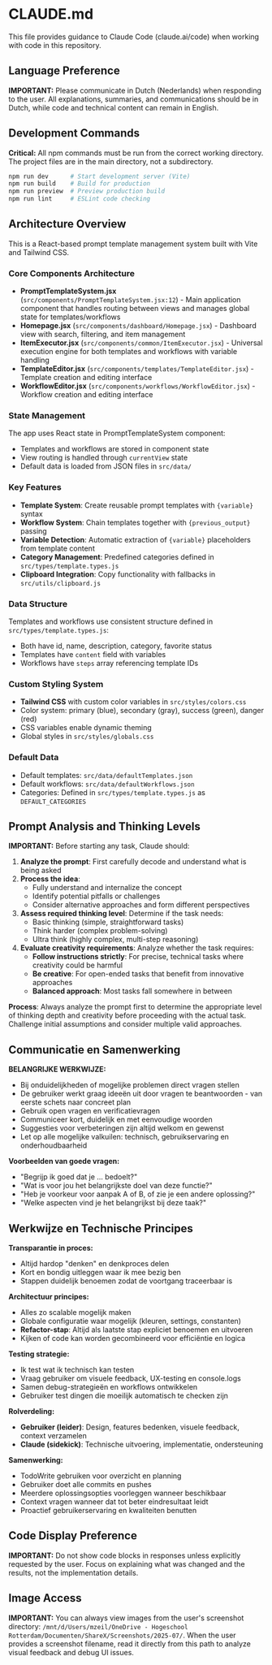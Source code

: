 # CLAUDE.md

This file provides guidance to Claude Code (claude.ai/code) when working with code in this repository.

## Language Preference

**IMPORTANT:** Please communicate in Dutch (Nederlands) when responding to the user. All explanations, summaries, and communications should be in Dutch, while code and technical content can remain in English.

## Development Commands

**Critical:** All npm commands must be run from the correct working directory. The project files are in the main directory, not a subdirectory.

```bash
npm run dev      # Start development server (Vite)
npm run build    # Build for production
npm run preview  # Preview production build
npm run lint     # ESLint code checking
```

## Architecture Overview

This is a React-based prompt template management system built with Vite and Tailwind CSS.

### Core Components Architecture

- **PromptTemplateSystem.jsx** (`src/components/PromptTemplateSystem.jsx:12`) - Main application component that handles routing between views and manages global state for templates/workflows
- **Homepage.jsx** (`src/components/dashboard/Homepage.jsx`) - Dashboard view with search, filtering, and item management
- **ItemExecutor.jsx** (`src/components/common/ItemExecutor.jsx`) - Universal execution engine for both templates and workflows with variable handling
- **TemplateEditor.jsx** (`src/components/templates/TemplateEditor.jsx`) - Template creation and editing interface
- **WorkflowEditor.jsx** (`src/components/workflows/WorkflowEditor.jsx`) - Workflow creation and editing interface

### State Management

The app uses React state in PromptTemplateSystem component:
- Templates and workflows are stored in component state
- View routing is handled through `currentView` state
- Default data is loaded from JSON files in `src/data/`

### Key Features

- **Template System**: Create reusable prompt templates with `{variable}` syntax
- **Workflow System**: Chain templates together with `{previous_output}` passing
- **Variable Detection**: Automatic extraction of `{variable}` placeholders from template content
- **Category Management**: Predefined categories defined in `src/types/template.types.js`
- **Clipboard Integration**: Copy functionality with fallbacks in `src/utils/clipboard.js`

### Data Structure

Templates and workflows use consistent structure defined in `src/types/template.types.js`:
- Both have id, name, description, category, favorite status
- Templates have `content` field with variables
- Workflows have `steps` array referencing template IDs

### Custom Styling System

- **Tailwind CSS** with custom color variables in `src/styles/colors.css`
- Color system: primary (blue), secondary (gray), success (green), danger (red)
- CSS variables enable dynamic theming
- Global styles in `src/styles/globals.css`

### Default Data

- Default templates: `src/data/defaultTemplates.json`
- Default workflows: `src/data/defaultWorkflows.json`
- Categories: Defined in `src/types/template.types.js` as `DEFAULT_CATEGORIES`

## Prompt Analysis and Thinking Levels

**IMPORTANT:** Before starting any task, Claude should:

1. **Analyze the prompt**: First carefully decode and understand what is being asked
2. **Process the idea**: 
   - Fully understand and internalize the concept
   - Identify potential pitfalls or challenges
   - Consider alternative approaches and form different perspectives
3. **Assess required thinking level**: Determine if the task needs:
   - Basic thinking (simple, straightforward tasks)
   - Think harder (complex problem-solving)
   - Ultra think (highly complex, multi-step reasoning)
4. **Evaluate creativity requirements**: Analyze whether the task requires:
   - **Follow instructions strictly**: For precise, technical tasks where creativity could be harmful
   - **Be creative**: For open-ended tasks that benefit from innovative approaches
   - **Balanced approach**: Most tasks fall somewhere in between

**Process**: Always analyze the prompt first to determine the appropriate level of thinking depth and creativity before proceeding with the actual task. Challenge initial assumptions and consider multiple valid approaches.

## Communicatie en Samenwerking

**BELANGRIJKE WERKWIJZE:** 
- Bij onduidelijkheden of mogelijke problemen direct vragen stellen
- De gebruiker werkt graag ideeën uit door vragen te beantwoorden - van eerste schets naar concreet plan
- Gebruik open vragen en verificatievragen
- Communiceer kort, duidelijk en met eenvoudige woorden
- Suggesties voor verbeteringen zijn altijd welkom en gewenst
- Let op alle mogelijke valkuilen: technisch, gebruikservaring en onderhoudbaarheid

**Voorbeelden van goede vragen:**
- "Begrijp ik goed dat je ... bedoelt?"
- "Wat is voor jou het belangrijkste doel van deze functie?"
- "Heb je voorkeur voor aanpak A of B, of zie je een andere oplossing?"
- "Welke aspecten vind je het belangrijkst bij deze taak?"

## Werkwijze en Technische Principes

**Transparantie in proces:**
- Altijd hardop "denken" en denkproces delen
- Kort en bondig uitleggen waar ik mee bezig ben
- Stappen duidelijk benoemen zodat de voortgang traceerbaar is

**Architectuur principes:**
- Alles zo scalable mogelijk maken
- Globale configuratie waar mogelijk (kleuren, settings, constanten)
- **Refactor-stap**: Altijd als laatste stap expliciet benoemen en uitvoeren
- Kijken of code kan worden gecombineerd voor efficiëntie en logica

**Testing strategie:**
- Ik test wat ik technisch kan testen
- Vraag gebruiker om visuele feedback, UX-testing en console.logs
- Samen debug-strategieën en workflows ontwikkelen
- Gebruiker test dingen die moeilijk automatisch te checken zijn

**Rolverdeling:**
- **Gebruiker (leider)**: Design, features bedenken, visuele feedback, context verzamelen
- **Claude (sidekick)**: Technische uitvoering, implementatie, ondersteuning

**Samenwerking:**
- TodoWrite gebruiken voor overzicht en planning
- Gebruiker doet alle commits en pushes
- Meerdere oplossingsopties voorleggen wanneer beschikbaar
- Context vragen wanneer dat tot beter eindresultaat leidt
- Proactief gebruikerservaring en kwaliteiten benutten

## Code Display Preference

**IMPORTANT:** Do not show code blocks in responses unless explicitly requested by the user. Focus on explaining what was changed and the results, not the implementation details.

## Image Access

**IMPORTANT:** You can always view images from the user's screenshot directory: `/mnt/d/Users/mzeil/OneDrive - Hogeschool Rotterdam/Documenten/ShareX/Screenshots/2025-07/`. When the user provides a screenshot filename, read it directly from this path to analyze visual feedback and debug UI issues.
